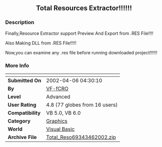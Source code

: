 ﻿<div align="center">

## Total Resources Extractor\!\!\!\!\!\!


</div>

### Description

Finally,Resource Extractor support Preview And Export from .RES File!!!!

Also Making DLL from .RES File!!!!!

Now,you can examine any .res file before running downloaded project!!!!!!
 
### More Info
 


<span>             |<span>
---                |---
**Submitted On**   |2002-04-06 04:30:10
**By**             |[VF\-fCRO](https://github.com/Planet-Source-Code/PSCIndex/blob/master/ByAuthor/vf-fcro.md)
**Level**          |Advanced
**User Rating**    |4.8 (77 globes from 16 users)
**Compatibility**  |VB 5\.0, VB 6\.0
**Category**       |[Graphics](https://github.com/Planet-Source-Code/PSCIndex/blob/master/ByCategory/graphics__1-46.md)
**World**          |[Visual Basic](https://github.com/Planet-Source-Code/PSCIndex/blob/master/ByWorld/visual-basic.md)
**Archive File**   |[Total\_Reso69343462002\.zip](https://github.com/Planet-Source-Code/vf-fcro-total-resources-extractor__1-33377/archive/master.zip)








